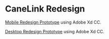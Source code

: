 # CaneLink Redesign

[Mobile Redesign Prototype](https://xd.adobe.com/view/a9d2482f-56a7-4f2d-a363-233b8cf95e21) using Adobe Xd CC. 


[Desktop Redesign Prototype](https://xd.adobe.com/view/b291acdd-ade3-4a17-948e-2b30dd311f8c) using Adobe Xd CC. 
